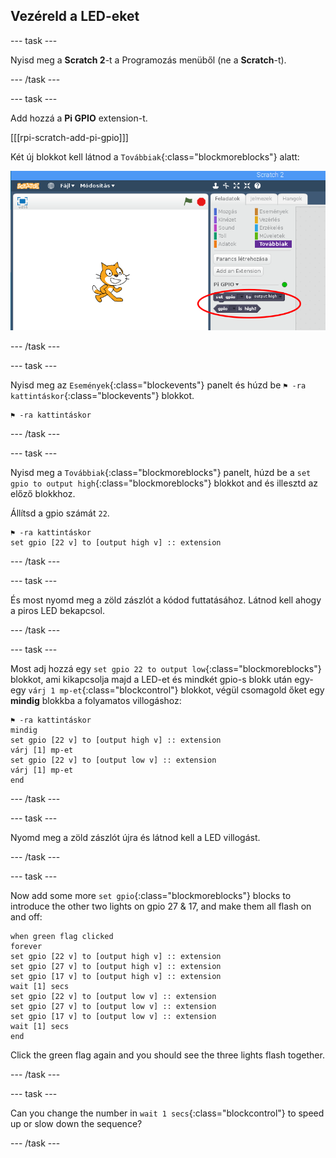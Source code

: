 ## Vezéreld a LED-eket

\--- task \---

Nyisd meg a **Scratch 2**-t a Programozás menüből (ne a **Scratch**-t).

\--- /task \---

\--- task \---

Add hozzá a **Pi GPIO** extension-t.

[[[rpi-scratch-add-pi-gpio]]]

Két új blokkot kell látnod a `Továbbiak`{:class="blockmoreblocks"} alatt:

![pi gpio blocks in ](images/scratch2-1-annotated.png)

\--- /task \---

\--- task \---

Nyisd meg az `Események`{:class="blockevents"} panelt és húzd be `⚑ -ra kattintáskor`{:class="blockevents"} blokkot.

```blocks
⚑ -ra kattintáskor
```

\--- /task \---

\--- task \---

Nyisd meg a `Továbbiak`{:class="blockmoreblocks"} panelt, húzd be a `set gpio to output high`{:class="blockmoreblocks"} blokkot and és illesztd az előző blokkhoz.

Állítsd a gpio számát `22`.

```blocks
⚑ -ra kattintáskor
set gpio [22 v] to [output high v] :: extension
```

\--- /task \---

\--- task \---

És most nyomd meg a zöld zászlót a kódod futtatásához. Látnod kell ahogy a piros LED bekapcsol.

\--- /task \---

\--- task \---

Most adj hozzá egy `set gpio 22 to output low`{:class="blockmoreblocks"} blokkot, ami kikapcsolja majd a LED-et és mindkét gpio-s blokk után egy-egy `várj 1 mp-et`{:class="blockcontrol"} blokkot, végül csomagold őket egy **mindig** blokkba a folyamatos villogáshoz:

```blocks
⚑ -ra kattintáskor
mindig 
set gpio [22 v] to [output high v] :: extension
várj [1] mp-et
set gpio [22 v] to [output low v] :: extension
várj [1] mp-et
end
```

\--- /task \---

\--- task \---

Nyomd meg a zöld zászlót újra és látnod kell a LED villogást.

\--- /task \---

\--- task \---

Now add some more `set gpio`{:class="blockmoreblocks"} blocks to introduce the other two lights on gpio 27 & 17, and make them all flash on and off:

```blocks
when green flag clicked
forever
set gpio [22 v] to [output high v] :: extension
set gpio [27 v] to [output high v] :: extension
set gpio [17 v] to [output high v] :: extension
wait [1] secs
set gpio [22 v] to [output low v] :: extension
set gpio [27 v] to [output low v] :: extension
set gpio [17 v] to [output low v] :: extension
wait [1] secs
end
```

Click the green flag again and you should see the three lights flash together.

\--- /task \---

\--- task \---

Can you change the number in `wait 1 secs`{:class="blockcontrol"} to speed up or slow down the sequence?

\--- /task \---